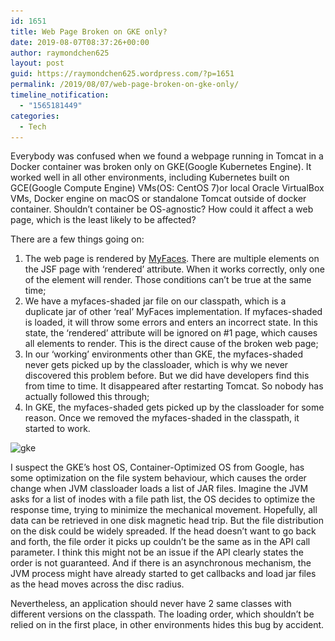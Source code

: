 ```yaml
---
id: 1651
title: Web Page Broken on GKE only?
date: 2019-08-07T08:37:26+00:00
author: raymondchen625
layout: post
guid: https://raymondchen625.wordpress.com/?p=1651
permalink: /2019/08/07/web-page-broken-on-gke-only/
timeline_notification:
  - "1565181449"
categories:
  - Tech
---
```

Everybody was confused when we found a webpage running in Tomcat in a Docker container was broken only on GKE(Google Kubernetes Engine). It worked well in all other environments, including Kubernetes built on GCE(Google Compute Engine) VMs(OS: CentOS 7)or local Oracle VirtualBox VMs, Docker engine on macOS or standalone Tomcat outside of docker container. Shouldn&#8217;t container be OS-agnostic? How could it affect a web page, which is the least likely to be affected?

There are a few things going on:

  1. The web page is rendered by [MyFaces](https://myfaces.apache.org/). There are multiple elements on the JSF page with &#8216;rendered&#8217; attribute. When it works correctly, only one of the element will render. Those conditions can&#8217;t be true at the same time;
  2. We have a myfaces-shaded jar file on our classpath, which is a duplicate jar of other &#8216;real&#8217; MyFaces implementation. If myfaces-shaded is loaded, it will throw some errors and enters an incorrect state. In this state, the &#8216;rendered&#8217; attribute will be ignored on #1 page, which causes all elements to render. This is the direct cause of the broken web page;
  3. In our &#8216;working&#8217; environments other than GKE, the myfaces-shaded never gets picked up by the classloader, which is why we never discovered this problem before. But we did have developers find this from time to time. It disappeared after restarting Tomcat. So nobody has actually followed this through;
  4. In GKE, the myfaces-shaded gets picked up by the classloader for some reason. Once we removed the myfaces-shaded in the classpath, it started to work.

<img class="alignnone size-full wp-image-1653" src="/wp-content/uploads/2019/08/gke.png" alt="gke" width="700" height="262" srcset="/wp-content/uploads/2019/08/gke.png 700w, /wp-content/uploads/2019/08/gke-300x112.png 300w" sizes="(max-width: 700px) 100vw, 700px" /> 

I suspect the GKE&#8217;s host OS, Container-Optimized OS from Google, has some optimization on the file system behaviour, which causes the order change when JVM classloader loads a list of JAR files. Imagine the JVM asks for a list of inodes with a file path list, the OS decides to optimize the response time, trying to minimize the mechanical movement. Hopefully, all data can be retrieved in one disk magnetic head trip. But the file distribution on the disk could be widely spreaded. If the head doesn&#8217;t want to go back and forth, the file order it picks up couldn&#8217;t be the same as in the API call parameter. I think this might not be an issue if the API clearly states the order is not guaranteed. And if there is an asynchronous mechanism, the JVM process might have already started to get callbacks and load jar files as the head moves across the disc radius.

Nevertheless, an application should never have 2 same classes with different versions on the classpath. The loading order, which shouldn&#8217;t be relied on in the first place, in other environments hides this bug by accident.
